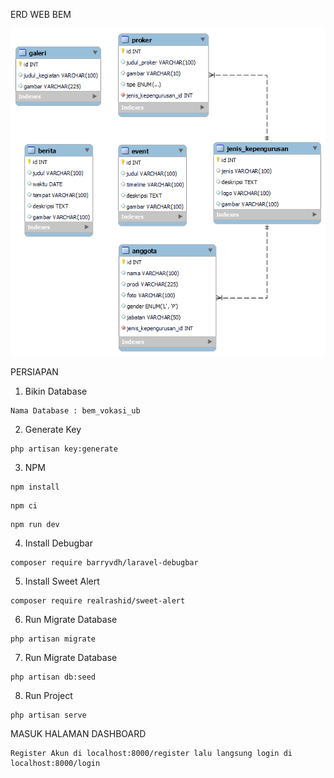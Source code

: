 ERD WEB BEM

![ERD](ERD_BEM.png)

PERSIAPAN 

1. Bikin Database 
```
Nama Database : bem_vokasi_ub
```

2. Generate Key
```
php artisan key:generate
```

3. NPM 
```
npm install
```

```
npm ci
```

```
npm run dev
```
4. Install Debugbar
```
composer require barryvdh/laravel-debugbar
```

5. Install Sweet Alert
```
composer require realrashid/sweet-alert
```

6. Run Migrate Database
```
php artisan migrate
```

7. Run Migrate Database
```
php artisan db:seed
```

8. Run Project
```
php artisan serve
```

MASUK HALAMAN DASHBOARD
```
Register Akun di localhost:8000/register lalu langsung login di localhost:8000/login
```
